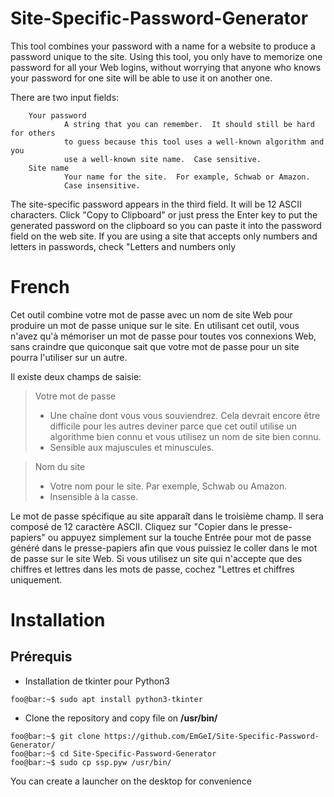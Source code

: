 # Site-Specific-Password-Generator
This tool combines your password with a name for a website to produce a
password unique to the site.  Using this tool, you only have to memorize
one password for all your Web logins, without worrying that anyone who
knows your password for one site will be able to use it on another one.

There are two input fields:

        Your password
                A string that you can remember.  It should still be hard for others
                to guess because this tool uses a well-known algorithm and you
                use a well-known site name.  Case sensitive.
        Site name
                Your name for the site.  For example, Schwab or Amazon.
                Case insensitive.

The site-specific password appears in the third field.  It will be 12 ASCII
characters.  Click "Copy to Clipboard" or just press the Enter key to put the
generated password on the clipboard so you can paste it into the password
field on the web site.  If you are using a site that accepts only numbers and
letters in passwords, check "Letters and numbers only

# French
Cet outil combine votre mot de passe avec un nom de site Web pour produire un
mot de passe unique sur le site. En utilisant cet outil, vous n'avez qu'à mémoriser
un mot de passe pour toutes vos connexions Web, sans craindre que quiconque
sait que votre mot de passe pour un site pourra l'utiliser sur un autre.

Il existe deux champs de saisie:
> Votre mot de passe
  > - Une chaîne dont vous vous souviendrez. Cela devrait encore être difficile pour les autres deviner parce que cet outil utilise un algorithme bien connu et vous utilisez un nom de site bien connu. 
  > - Sensible aux majuscules et minuscules.
  
> Nom du site
  > - Votre nom pour le site. Par exemple, Schwab ou Amazon.
  > - Insensible à la casse.

Le mot de passe spécifique au site apparaît dans le troisième champ. Il sera composé de 12 caractère ASCII. 
Cliquez sur "Copier dans le presse-papiers" ou appuyez simplement sur la touche Entrée pour
mot de passe généré dans le presse-papiers afin que vous puissiez le coller dans le mot de passe
sur le site Web. Si vous utilisez un site qui n'accepte que des chiffres et
lettres dans les mots de passe, cochez "Lettres et chiffres uniquement.

# Installation
## Prérequis
- Installation de tkinter pour Python3 
```console 
foo@bar:~$ sudo apt install python3-tkinter
```

- Clone the repository and copy file on **/usr/bin/**
```console 
foo@bar:~$ git clone https://github.com/EmGeI/Site-Specific-Password-Generator/
foo@bar:~$ cd Site-Specific-Password-Generator
foo@bar:~$ sudo cp ssp.pyw /usr/bin/
```

You can create a launcher on the desktop for convenience
